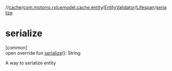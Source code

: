 //[cache](../../../../index.md)/[com.motorro.rxlcemodel.cache.entity](../../index.md)/[EntityValidator](../index.md)/[Lifespan](index.md)/[serialize](serialize.md)

# serialize

[common]\
open override fun [serialize](serialize.md)(): String

A way to serialize entity
